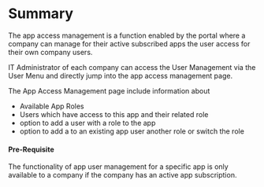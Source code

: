 # Summary

The app access management is a function enabled by the portal where a company can manage for their active subscribed apps the user access for their own company users.


IT Administrator of each company can access the User Management via the User Menu and directly jump into the app access management page.

The App Access Management page include information about

* Available App Roles
* Users which have access to this app and their related role
* option to add a user with a role to the app
* option to add a to an existing app user another role or switch the role


#### Pre-Requisite
The functionality of app user management for a specific app is only available to a company if the company has an active app subscription.


